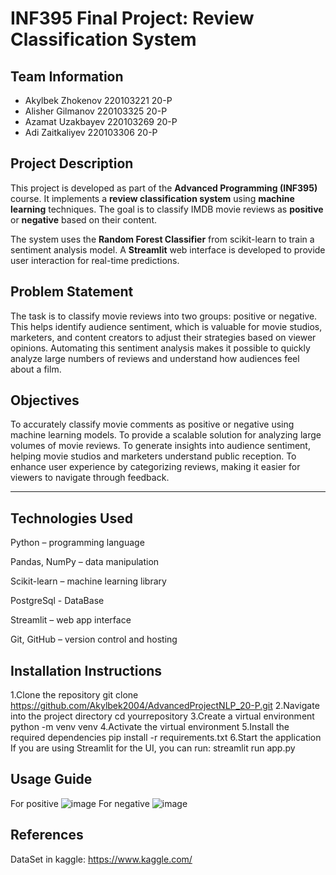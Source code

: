 # INF395 Final Project: Review Classification System

## Team Information

- Akylbek Zhokenov 220103221 20-P
- Alisher Gilmanov 220103325 20-P
- Azamat Uzakbayev 220103269 20-P
- Adi Zaitkaliyev  220103306 20-P

## Project Description

This project is developed as part of the **Advanced Programming (INF395)** course.
It implements a **review classification system** using **machine learning** techniques.
The goal is to classify IMDB movie reviews as **positive** or **negative** based on their content.

The system uses the **Random Forest Classifier** from scikit-learn to train a sentiment analysis model.
A **Streamlit** web interface is developed to provide user interaction for real-time predictions.

## Problem Statement

The task is to classify movie reviews into two groups: positive or negative. This helps identify audience sentiment, which is valuable for movie studios, marketers, and content creators to adjust their strategies based on viewer opinions. Automating this sentiment analysis makes it possible to quickly analyze large numbers of reviews and understand how audiences feel about a film.

## Objectives

To accurately classify movie comments as positive or negative using machine learning models.
To provide a scalable solution for analyzing large volumes of movie reviews.
To generate insights into audience sentiment, helping movie studios and marketers understand public reception.
To enhance user experience by categorizing reviews, making it easier for viewers to navigate through feedback.

---

## Technologies Used
Python – programming language

Pandas, NumPy – data manipulation

Scikit-learn – machine learning library

PostgreSql - DataBase

Streamlit – web app interface

Git, GitHub – version control and hosting

## Installation Instructions
1.Clone the repository
git clone https://github.com/Akylbek2004/AdvancedProjectNLP_20-P.git
2.Navigate into the project directory
cd yourrepository
3.Create a virtual environment
python -m venv venv
4.Activate the virtual environment
5.Install the required dependencies
pip install -r requirements.txt
6.Start the application If you are using Streamlit for the UI, you can run:
streamlit run app.py

## Usage Guide
For positive
![image](https://github.com/user-attachments/assets/e216ed38-a1d3-4c8a-a012-6eabf463922d)
For negative
![image](https://github.com/user-attachments/assets/b140a02b-a03a-4164-ba22-2396369cc07f)

## References
DataSet in kaggle: https://www.kaggle.com/
